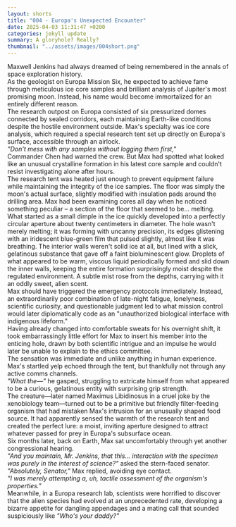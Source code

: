 ```yaml
---
layout: shorts
title: "004 - Europa's Unexpected Encounter​"
date: 2025-04-03 11:31:47 +0200
categories: jekyll update
summary: A gloryhole? Really?
thumbnail: "../assets/images/004short.png"
---
```


Maxwell Jenkins had always dreamed of being remembered in the annals of space exploration history.<br>
As the geologist on Europa Mission Six, he expected to achieve fame through meticulous ice core samples and brilliant analysis of Jupiter's most promising moon. Instead, his name would become immortalized for an entirely different reason.<br>
The research outpost on Europa consisted of six pressurized domes connected by sealed corridors, each maintaining Earth-like conditions despite the hostile environment outside. Max's specialty was ice core analysis, which required a special research tent set up directly on Europa's surface, accessible through an airlock.<br>
_"Don't mess with any samples without logging them first,"_<br>
Commander Chen had warned the crew. But Max had spotted what looked like an unusual crystalline formation in his latest core sample and couldn't resist investigating alone after hours.<br>
The research tent was heated just enough to prevent equipment failure while maintaining the integrity of the ice samples. The floor was simply the moon's actual surface, slightly modified with insulation pads around the drilling area. Max had been examining cores all day when he noticed something peculiar – a section of the floor that seemed to be... melting.<br>
What started as a small dimple in the ice quickly developed into a perfectly circular aperture about twenty centimeters in diameter. The hole wasn't merely melting; it was forming with uncanny precision, its edges glistening with an iridescent blue-green film that pulsed slightly, almost like it was breathing. The interior walls weren't solid ice at all, but lined with a slick, gelatinous substance that gave off a faint bioluminescent glow. Droplets of what appeared to be warm, viscous liquid periodically formed and slid down the inner walls, keeping the entire formation surprisingly moist despite the regulated environment. A subtle mist rose from the depths, carrying with it an oddly sweet, alien scent.<br>
Max should have triggered the emergency protocols immediately. Instead, an extraordinarily poor combination of late-night fatigue, lonelyness, scientific curiosity, and questionable judgment led to what mission control would later diplomatically code as an "unauthorized biological interface with indigenous lifeform."<br>
Having already changed into comfortable sweats for his overnight shift, it took embarrassingly little effort for Max to insert his member into the enticing hole, drawn by both scientific intrigue and an impulse he would later be unable to explain to the ethics committee.<br>
The sensation was immediate and unlike anything in human experience. Max's startled yelp echoed through the tent, but thankfully not through any active comms channels.<br>
_"What the—"_ he gasped, struggling to extricate himself from what appeared to be a curious, gelatinous entity with surprising grip strength.<br>
The creature—later named Maximus Libidinosus in a cruel joke by the xenobiology team—turned out to be a primitive but friendly filter-feeding organism that had mistaken Max's intrusion for an unusually shaped food source. It had apparently sensed the warmth of the research tent and created the perfect lure: a moist, inviting aperture designed to attract whatever passed for prey in Europa's subsurface ocean.<br>
Six months later, back on Earth, Max sat uncomfortably through yet another congressional hearing.<br>
_"And you maintain, Mr. Jenkins, that this... interaction with the specimen was purely in the interest of science?"_ asked the stern-faced senator.<br>
_"Absolutely, Senator,"_ Max replied, avoiding eye contact.<br> _"I was merely attempting a, uh, tactile assessment of the organism's properties."_<br>
Meanwhile, in a Europa research lab, scientists were horrified to discover that the alien species had evolved at an unprecedented rate, developing a bizarre appetite for dangling appendages and a mating call that sounded suspiciously like _"Who's your daddy?"_
